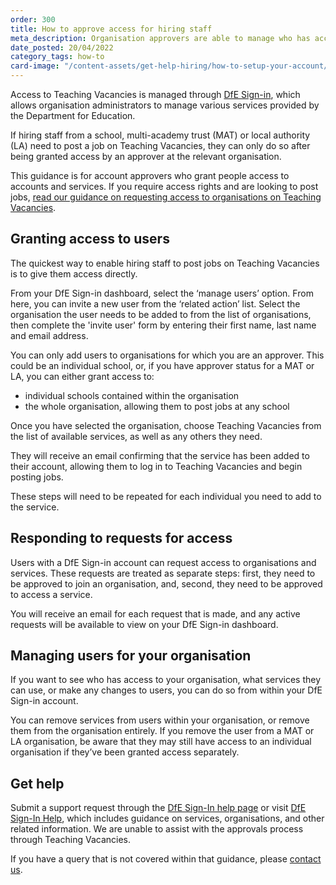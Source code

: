 ```yaml
---
order: 300
title: How to approve access for hiring staff
meta_description: Organisation approvers are able to manage who has access to post jobs on the Teaching Vacancies service. Find out how to add, manage and remove users.
date_posted: 20/04/2022
category_tags: how-to
card-image: "/content-assets/get-help-hiring/how-to-setup-your-account/approve-access-for-hiring-staff.jpg"
---
```


Access to Teaching Vacancies is managed through [DfE Sign-in](https://services.signin.education.gov.uk/), which allows organisation administrators to manage various services provided by the Department for Education.

If hiring staff from a school, multi-academy trust (MAT) or local authority (LA) need to post a job on Teaching Vacancies, they can only do so after being granted access by an approver at the relevant organisation.

This guidance is for account approvers who grant people access to accounts and services. If you require access rights and are looking to post jobs, [read our guidance on requesting access to organisations on Teaching Vacancies](https://teaching-vacancies.service.gov.uk/get-help-hiring/how-to-request-organisation-access).

## Granting access to users
The quickest way to enable hiring staff to post jobs on Teaching Vacancies is to give them access directly.

From your DfE Sign-in dashboard, select the ‘manage users’ option. From here, you can invite a new user from the ‘related action’ list. Select the organisation the user needs to be added to from the list of organisations, then complete the 'invite user' form by entering their first name, last name and email address. 

You can only add users to organisations for which you are an approver. This could be an individual school, or, if you have approver status for a MAT or LA, you can either grant access to:

* individual schools contained within the organisation
* the whole organisation, allowing them to post jobs at any school

Once you have selected the organisation, choose Teaching Vacancies from the list of available services, as well as any others they need.

They will receive an email confirming that the service has been added to their account, allowing them to log in to Teaching Vacancies and begin posting jobs.

These steps will need to be repeated for each individual you need to add to the service.

## Responding to requests for access
Users with a DfE Sign-in account can request access to organisations and services. These requests are treated as separate steps: first, they need to be approved to join an organisation, and, second, they need to be approved to access a service. 

You will receive an email for each request that is made, and any active requests will be available to view on your DfE Sign-in dashboard.

## Managing users for your organisation
If you want to see who has access to your organisation, what services they can use, or make any changes to users, you can do so from within your DfE Sign-in account.

You can remove services from users within your organisation, or remove them from the organisation entirely. If you remove the user from a MAT or LA organisation, be aware that they may still have access to an individual organisation if they’ve been granted access separately.

## Get help
Submit a support request through the [DfE Sign-In help page](https://help.signin.education.gov.uk/contact-us) or visit [DfE Sign-In Help](https://help.signin.education.gov.uk), which includes guidance on services, organisations, and other related information. We are unable to assist with the approvals process through Teaching Vacancies.

If you have a query that is not covered within that guidance, please [contact us](https://teaching-vacancies.service.gov.uk/support_request/new).
